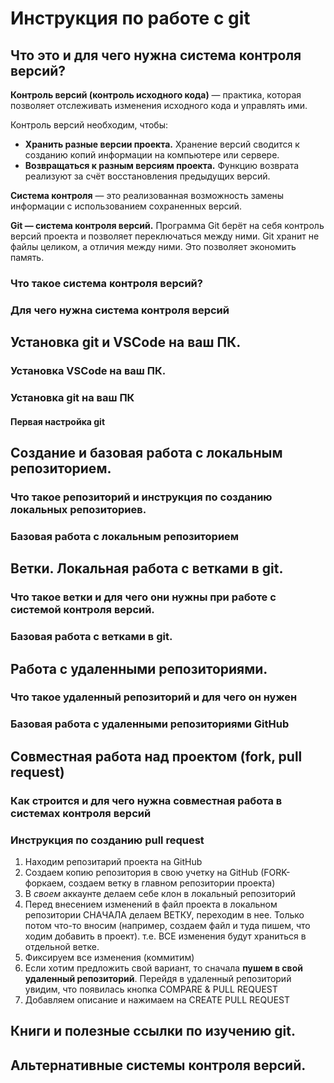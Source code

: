 # Инструкция по работе с git

## Что это и для чего нужна система контроля версий?

**Контроль версий (контроль исходного кода)** — практика, которая позволяет отслеживать изменения исходного кода и управлять ими.

Контроль версий необходим, чтобы:
* **Хранить разные версии проекта.** Хранение версий сводится к созданию копий информации на компьютере или сервере.
* **Возвращаться к разным версиям проекта.** Функцию возврата реализуют за счёт восстановления предыдущих версий. 

**Cистема контроля** — это реализованная возможность замены информации с использованием сохраненных версий.

**Git — система контроля версий.** Программа Git берёт на себя контроль версий проекта и позволяет переключаться между ними. Git хранит не файлы целиком, а отличия между ними. Это позволяет экономить память.


### Что такое система контроля версий?

### Для чего нужна система контроля версий

## Установка git и VSCode на ваш ПК.

### Установка VSCode на ваш ПК.

### Установка git на ваш ПК

#### Первая настройка git

## Создание и базовая работа с локальным репозиторием.

### Что такое репозиторий и инструкция по созданию локальных репозиториев.

### Базовая работа с локальным репозиторием

## Ветки. Локальная работа с ветками в git.

### Что такое ветки и для чего они нужны при работе с системой контроля версий.

### Базовая работа с ветками в git.

## Работа с удаленными репозиториями.

### Что такое удаленный репозиторий и для чего он нужен

### Базовая работа с удаленными репозиториями GitHub

## Совместная работа над проектом (fork, pull request)

### Как строится и для чего нужна совместная работа в системах контроля версий

### Инструкция по созданию pull request
1. Находим репозитарий проекта на GitHub
2. Создаем копию репозитория в свою учетку на GitHub (FORK-форкаем, создаем ветку в главном репозитории проекта)
3. В *своем* аккаунте делаем себе клон в локальный репозиторий
4. Перед внесением изменений в файл проекта в локальном репозитории СНАЧАЛА делаем ВЕТКУ, переходим в нее. Только потом что-то вносим (например, создаем файл и туда пишем, что ходим добавить в проект). т.е. ВСЕ изменения будут храниться в отдельной ветке.
5. Фиксируем все изменения (коммитим)
6. Если хотим предложить свой вариант, то сначала **пушем в свой удаленный репозиторий**. Перейдя в удаленный репозиторий увидим, что появилась кнопка COMPARE & PULL REQUEST
7. Добавляем описание и нажимаем на CREATE PULL REQUEST

## Книги и полезные ссылки по изучению git.

## Альтернативные системы контроля версий.

